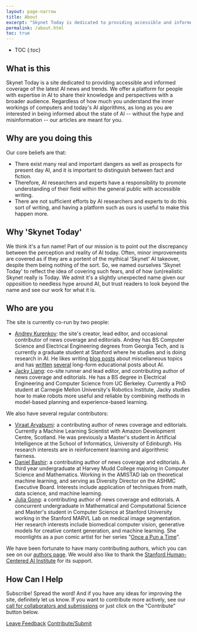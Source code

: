 ```yaml
---
layout: page-narrow
title: About
excerpt: "Skynet Today is dedicated to providing accessible and informed coverage of the latest AI news and trends"
permalink: /about.html
toc: true
---
```


* TOC
{:toc}

## What is this
Skynet Today is a site dedicated to providing accessible and informed coverage of the latest AI news and trends. We offer a platform for people with expertise in AI to share their knowledge and perspectives with a broader audience. Regardless of how much you understand the inner workings of computers and today's AI algorithms, as long as you are interested in being informed about the state of AI -- without the hype and misinformation -- our articles are meant for you.

## Why are you doing this
Our core beliefs are that:

* There exist many real and important dangers as well as prospects for present day AI, and it is important to distinguish between fact and fiction.
* Therefore, AI researchers and experts have a responsibility to promote understanding of their field within the general public with accessible writing.
* There are not sufficient efforts by AI researchers and experts to do this sort of writing, and having a platform such as ours is useful to make this happen more. 


## Why 'Skynet Today'

We think it's a fun name! Part of our mission is to point out the discrepancy between the perception and reality of AI today. Often, minor improvements are covered as if they are a portent of the mythical 'Skynet' AI takeover, despite them being nothing of the sort. So, we named ourselves 'Skynet Today' to reflect the idea of covering such fears, and of how (un)realistic Skynet really is Today. We admit it's a slightly unexpected name given our opposition to needless hype around AI, but trust readers to look beyond the name and see our work for what it is.

## Who are you
The site is currently co-run by two people:
* [Andrey Kurenkov](http://www.andreykurenkov.com/): the site's creator, lead editor, and occasional contributor of news coverage and editorials. Andrey has BS Computer Science and Electrical Engineering degrees from Georgia Tech, and is currently a graduate student at Stanford where he studies and is doing research in AI. He likes writing [blog posts](http://www.andreykurenkov.com/writing/) about miscellaneous topics and has [written](http://www.andreykurenkov.com/writing/ai/a-brief-history-of-neural-nets-and-deep-learning/) [several](http://www.andreykurenkov.com/writing/ai/a-brief-history-of-game-ai/) long-form educational posts about AI. 
* [Jacky Liang](https://www.jacky.io/): co-site runner and lead editor, and contributing author of news coverage and editorials. He has a BS degree in Electrical Engineering and Computer Science from UC Berkeley. Currently a PhD student at Carnegie Mellon University's Robotics Institute, Jacky studies how to make robots more useful and reliable by combining methods in model-based planning and experience-based learning.

We also have several regular contributors:
* [Viraat Aryabumi](https://viraataryabumi.info/): a contributing author of news coverage and editorials. Currently a Machine Learning Scientist with Amazon Development Centre, Scotland. He was previously a Master's student in Artificial Intelligence at the School of Informatics, University of Edinburgh. His research interests are in reinforcement learning and algorithmic fairness.
* [Daniel Bashir](https://db7894.github.io/): a contributing author of news coverage and editorials. A third year undergraduate at Harvey Mudd College majoring in Computer Science and Mathematics. Working in the AMISTAD lab on theoretical machine learning, and serving as Diversity Director on the ASHMC Executive Board. Interests include application of techniques from math, data science, and machine learning.
* [Julia Gong](http://web.stanford.edu/~jxgong/): a contributing author of news coverage and editorials. A concurrent undergraduate in Mathematical and Computational Science and Master's student in Computer Science at Stanford University working in the Stanford MARVL Lab on medical image segmentation. Her research interests include biomedical computer vision, generative models for creative content generation, and machine learning. She moonlights as a pun comic artist for her series "[Once a Pun a Time](https://onceapunati.me)".

We have been fortunate to have many contributing authors, which you can see on our [authors page](/authors). We would also like to thank the [Stanford Human-Centered AI Institute](https://hai.stanford.edu/) for its support.

## How Can I Help
Subscribe! Spread the word! And if you have any ideas for improving the site, definitely let us know. If you want to contribute more actively, see our [call for collaborators and submissions](/join) or just click on the "Contribute" button below.


<a target="_blank" href="https://docs.google.com/forms/d/e/1FAIpQLSfSHTjBIrr7QVL3k1g51FCYYOwX5Nxnbr080-0rlUpeW7fLtA/viewform" class="mb-2 btn btn-success text-white border-0 rounded-0">Leave Feedback</a> <a target="_blank" href="https://docs.google.com/forms/d/e/1FAIpQLScDRqeP_jaI10g-AMy_CvqVhjgyi0xF783QKT0O10f3R-sw_g/viewform" class="mb-2 btn btn-dark bg-black text-white border-0 rounded-0">Contribute/Submit</a>
